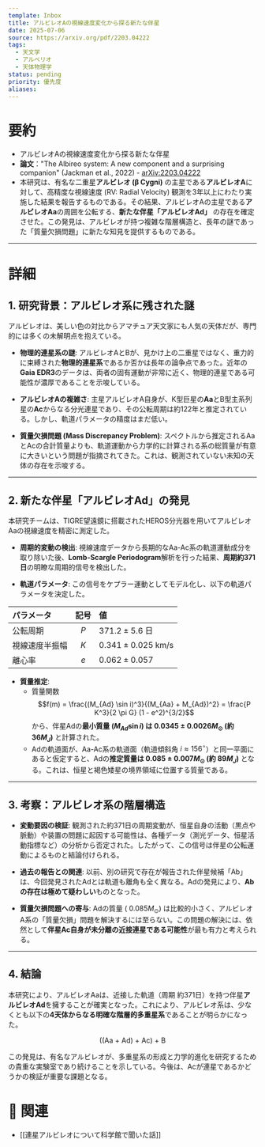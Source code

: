```yaml
---
template: Inbox
title: アルビレオAの視線速度変化から探る新たな伴星
date: 2025-07-06
source: https://arxiv.org/pdf/2203.04222
tags:
  - 天文学
  - アルベリオ
  - 天体物理学
status: pending
priority: 優先度
aliases:
---
```


# 要約

- アルビレオAの視線速度変化から探る新たな伴星
- **論文**："The Albireo system: A new component and a surprising companion" (Jackman et al., 2022) - [arXiv:2203.04222](https://arxiv.org/pdf/2203.04222)
- 本研究は、有名な二重星**アルビレオ (β Cygni)** の主星である**アルビレオA**に対して、高精度な視線速度 (RV: Radial Velocity) 観測を3年以上にわたり実施した結果を報告するものである。その結果、アルビレオAの主星である**アルビレオAa**の周囲を公転する、**新たな伴星「アルビレオAd」** の存在を確定させた。この発見は、アルビレオが持つ複雑な階層構造と、長年の謎であった「質量欠損問題」に新たな知見を提供するものである。

---
# 詳細
## 1. 研究背景：アルビレオ系に残された謎
アルビレオは、美しい色の対比からアマチュア天文家にも人気の天体だが、専門的には多くの未解明点を抱えている。

* **物理的連星系の謎**: アルビレオAとBが、見かけ上の二重星ではなく、重力的に束縛された**物理的連星系**であるか否かは長年の論争点であった。近年の**Gaia EDR3**のデータは、両者の固有運動が非常に近く、物理的連星である可能性が濃厚であることを示唆している。

* **アルビレオAの複雑さ**: 主星アルビレオA自身が、K型巨星の**Aa**とB型主系列星の**Ac**からなる分光連星であり、その公転周期は約122年と推定されている。しかし、軌道パラメータの精度はまだ低い。

* **質量欠損問題 (Mass Discrepancy Problem)**: スペクトルから推定されるAaとAcの合計質量よりも、軌道運動から力学的に計算される系の総質量が有意に大きいという問題が指摘されてきた。これは、観測されていない未知の天体の存在を示唆する。

---

## 2. 新たな伴星「アルビレオAd」の発見
本研究チームは、TIGRE望遠鏡に搭載されたHEROS分光器を用いてアルビレオAaの視線速度を精密に測定した。

* **周期的変動の検出**: 視線速度データから長期的なAa-Ac系の軌道運動成分を取り除いた後、**Lomb-Scargle Periodogram**解析を行った結果、**周期約371日**の明瞭な周期的信号を検出した。

* **軌道パラメータ**: この信号をケプラー運動としてモデル化し、以下の軌道パラメータを決定した。

| パラメータ | 記号 | 値 |
| :--- | :---: | :--- |
| 公転周期 | $P$ | $371.2 \pm 5.6$ 日 |
| 視線速度半振幅 | $K$ | $0.341 \pm 0.025$ km/s |
| 離心率 | $e$ | $0.062 \pm 0.057$ |

* **質量推定**:
    * 質量関数 $$f(m) = \frac{(M_{Ad} \sin i)^3}{(M_{Aa} + M_{Ad})^2} = \frac{P K^3}{2 \pi G} (1 - e^2)^{3/2}$$ から、伴星Adの**最小質量 ($M_{Ad} \sin i$) は $0.0345 \pm 0.0026 M_{\odot}$ (約 $36 M_{J}$)** と計算された。
    * Adの軌道面が、Aa-Ac系の軌道面（軌道傾斜角 $i \approx 156^{\circ}$）と同一平面にあると仮定すると、Adの**推定質量は $0.085 \pm 0.007 M_{\odot}$ (約 $89 M_{J}$)** となる。これは、恒星と褐色矮星の境界領域に位置する質量である。

---

## 3. 考察：アルビレオ系の階層構造
* **変動要因の検証**: 観測された約371日の周期変動が、恒星自身の活動（黒点や脈動）や装置の問題に起因する可能性は、各種データ（測光データ、恒星活動指標など）の分析から否定された。したがって、この信号は伴星の公転運動によるものと結論付けられる。

* **過去の報告との関連**: 以前、別の研究で存在が報告された伴星候補「Ab」は、今回発見されたAdとは軌道も離角も全く異なる。Adの発見により、**Abの存在は極めて疑わしい**ものとなった。

* **質量欠損問題への寄与**: Adの質量 ($~0.085 M_{\odot}$) は比較的小さく、アルビレオA系の「質量欠損」問題を解決するには至らない。この問題の解決には、依然として**伴星Ac自身が未分離の近接連星である可能性**が最も有力と考えられる。

---

## 4. 結論
本研究により、アルビレオAaは、近接した軌道（周期 約371日）を持つ伴星**アルビレオAd**を擁することが確実となった。これにより、アルビレオ系は、少なくとも以下の**4天体からなる明確な階層的多重星系**であることが明らかになった。

$$ \text{((Aa + Ad) + Ac) + B} $$

この発見は、有名なアルビレオが、多重星系の形成と力学的進化を研究するための貴重な実験室であり続けることを示している。今後は、Acが連星であるかどうかの検証が重要な課題となる。

# 🔗 関連
- [[連星アルビレオについて科学館で聞いた話]]
